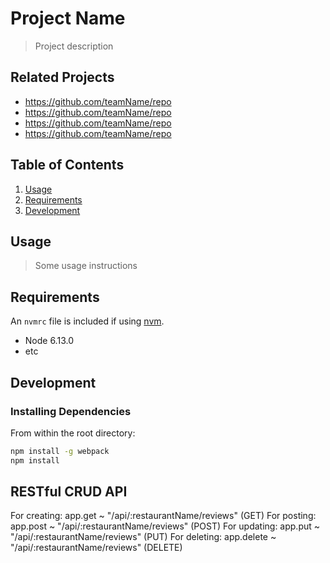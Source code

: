 # Project Name

> Project description

## Related Projects

  - https://github.com/teamName/repo
  - https://github.com/teamName/repo
  - https://github.com/teamName/repo
  - https://github.com/teamName/repo

## Table of Contents

1. [Usage](#Usage)
1. [Requirements](#requirements)
1. [Development](#development)

## Usage

> Some usage instructions

## Requirements

An `nvmrc` file is included if using [nvm](https://github.com/creationix/nvm).

- Node 6.13.0
- etc

## Development

### Installing Dependencies

From within the root directory:

```sh
npm install -g webpack
npm install
```

## RESTful CRUD API
For creating: app.get ~ "/api/:restaurantName/reviews" (GET)
For posting: app.post ~ "/api/:restaurantName/reviews" (POST)
For updating: app.put ~ "/api/:restaurantName/reviews" (PUT)
For deleting: app.delete ~ "/api/:restaurantName/reviews" (DELETE)

